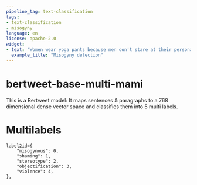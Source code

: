 ```yaml
---
pipeline_tag: text-classification
tags:
- text-classification
- misogyny
language: en
license: apache-2.0
widget:
- text: "Women wear yoga pants because men don't stare at their personality"
  example_title: "Misogyny detection"
---
```


# bertweet-base-multi-mami
This is a Bertweet model: It maps sentences & paragraphs to a 768 dimensional dense vector space and classifies them into 5 multi labels.

# Multilabels
    label2id={
        "misogynous": 0,
        "shaming": 1,
        "stereotype": 2,
        "objectification": 3,
        "violence": 4,
    },

